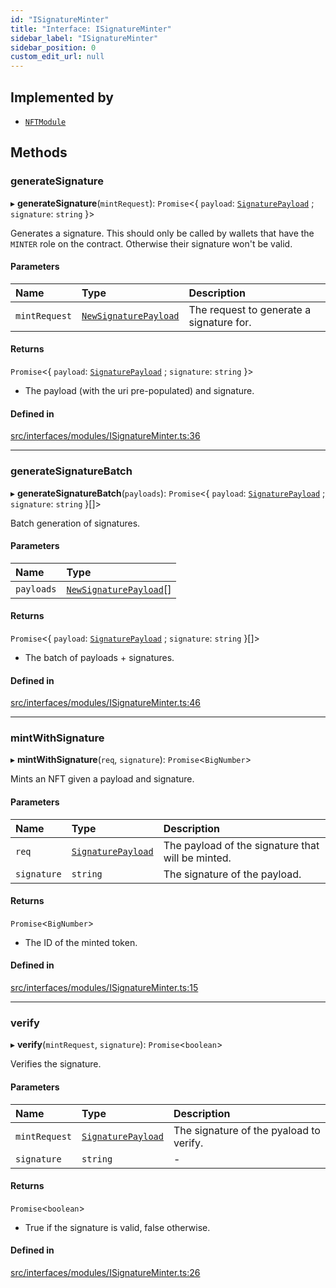 ```yaml
---
id: "ISignatureMinter"
title: "Interface: ISignatureMinter"
sidebar_label: "ISignatureMinter"
sidebar_position: 0
custom_edit_url: null
---
```


## Implemented by

- [`NFTModule`](../classes/NFTModule)

## Methods

### generateSignature

▸ **generateSignature**(`mintRequest`): `Promise`<{ `payload`: [`SignaturePayload`](SignaturePayload) ; `signature`: `string`  }\>

Generates a signature. This should only be called
by wallets that have the `MINTER` role on the contract. Otherwise
their signature won't be valid.

#### Parameters

| Name | Type | Description |
| :------ | :------ | :------ |
| `mintRequest` | [`NewSignaturePayload`](NewSignaturePayload) | The request to generate a signature for. |

#### Returns

`Promise`<{ `payload`: [`SignaturePayload`](SignaturePayload) ; `signature`: `string`  }\>

- The payload (with the uri pre-populated) and signature.

#### Defined in

[src/interfaces/modules/ISignatureMinter.ts:36](https://github.com/PrasoonPratham/nftlabs-sdk-ts/blob/ff1ad69/src/interfaces/modules/ISignatureMinter.ts#L36)

___

### generateSignatureBatch

▸ **generateSignatureBatch**(`payloads`): `Promise`<{ `payload`: [`SignaturePayload`](SignaturePayload) ; `signature`: `string`  }[]\>

Batch generation of signatures.

#### Parameters

| Name | Type |
| :------ | :------ |
| `payloads` | [`NewSignaturePayload`](NewSignaturePayload)[] |

#### Returns

`Promise`<{ `payload`: [`SignaturePayload`](SignaturePayload) ; `signature`: `string`  }[]\>

- The batch of payloads + signatures.

#### Defined in

[src/interfaces/modules/ISignatureMinter.ts:46](https://github.com/PrasoonPratham/nftlabs-sdk-ts/blob/ff1ad69/src/interfaces/modules/ISignatureMinter.ts#L46)

___

### mintWithSignature

▸ **mintWithSignature**(`req`, `signature`): `Promise`<`BigNumber`\>

Mints an NFT given a payload and signature.

#### Parameters

| Name | Type | Description |
| :------ | :------ | :------ |
| `req` | [`SignaturePayload`](SignaturePayload) | The payload of the signature that will be minted. |
| `signature` | `string` | The signature of the payload. |

#### Returns

`Promise`<`BigNumber`\>

- The ID of the minted token.

#### Defined in

[src/interfaces/modules/ISignatureMinter.ts:15](https://github.com/PrasoonPratham/nftlabs-sdk-ts/blob/ff1ad69/src/interfaces/modules/ISignatureMinter.ts#L15)

___

### verify

▸ **verify**(`mintRequest`, `signature`): `Promise`<`boolean`\>

Verifies the signature.

#### Parameters

| Name | Type | Description |
| :------ | :------ | :------ |
| `mintRequest` | [`SignaturePayload`](SignaturePayload) | The signature of the pyaload to verify. |
| `signature` | `string` | - |

#### Returns

`Promise`<`boolean`\>

- True if the signature is valid, false otherwise.

#### Defined in

[src/interfaces/modules/ISignatureMinter.ts:26](https://github.com/PrasoonPratham/nftlabs-sdk-ts/blob/ff1ad69/src/interfaces/modules/ISignatureMinter.ts#L26)
